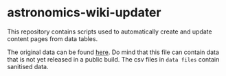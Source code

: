 # astronomics-wiki-updater
This repository contains scripts used to automatically create and update content pages from data tables.

The original data can be found [here](https://docs.google.com/spreadsheets/d/1NaHKv52j9YYyYn8g1mt2E-Ed09Ecom9O8HSNugupj-I/edit?usp=sharing).
Do mind that this file can contain data that is not yet released in a public build.
The csv files in `data files` contain sanitised data.